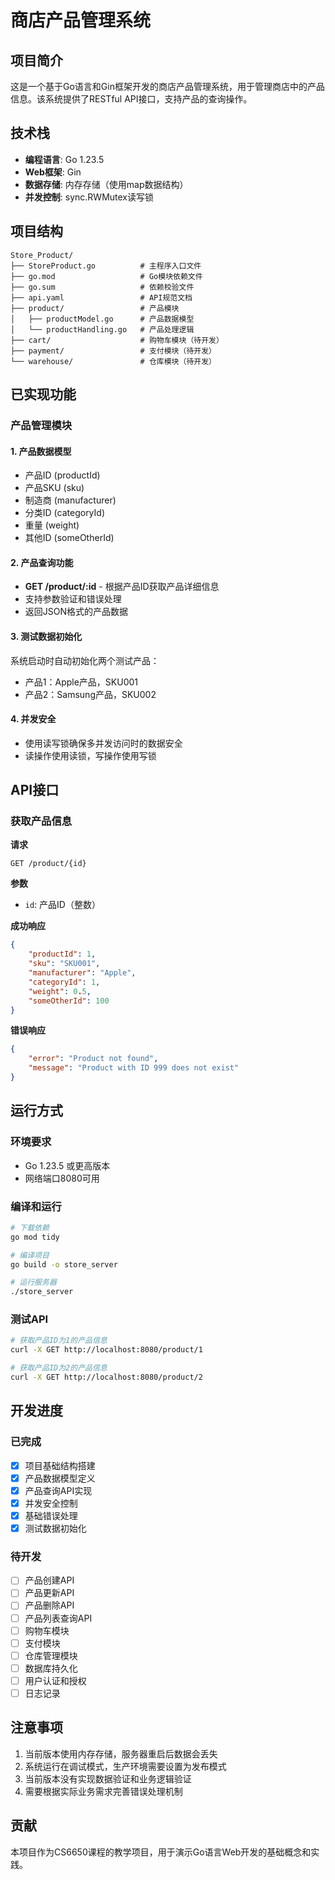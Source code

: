 # 商店产品管理系统

## 项目简介

这是一个基于Go语言和Gin框架开发的商店产品管理系统，用于管理商店中的产品信息。该系统提供了RESTful API接口，支持产品的查询操作。

## 技术栈

- **编程语言**: Go 1.23.5
- **Web框架**: Gin
- **数据存储**: 内存存储（使用map数据结构）
- **并发控制**: sync.RWMutex读写锁

## 项目结构

```
Store_Product/
├── StoreProduct.go          # 主程序入口文件
├── go.mod                   # Go模块依赖文件
├── go.sum                   # 依赖校验文件
├── api.yaml                 # API规范文档
├── product/                 # 产品模块
│   ├── productModel.go      # 产品数据模型
│   └── productHandling.go   # 产品处理逻辑
├── cart/                    # 购物车模块（待开发）
├── payment/                 # 支付模块（待开发）
└── warehouse/               # 仓库模块（待开发）
```

## 已实现功能

### 产品管理模块

#### 1. 产品数据模型
- 产品ID (productId)
- 产品SKU (sku)
- 制造商 (manufacturer)
- 分类ID (categoryId)
- 重量 (weight)
- 其他ID (someOtherId)

#### 2. 产品查询功能
- **GET /product/:id** - 根据产品ID获取产品详细信息
- 支持参数验证和错误处理
- 返回JSON格式的产品数据

#### 3. 测试数据初始化
系统启动时自动初始化两个测试产品：
- 产品1：Apple产品，SKU001
- 产品2：Samsung产品，SKU002

#### 4. 并发安全
- 使用读写锁确保多并发访问时的数据安全
- 读操作使用读锁，写操作使用写锁

## API接口

### 获取产品信息

**请求**
```
GET /product/{id}
```

**参数**
- `id`: 产品ID（整数）

**成功响应**
```json
{
    "productId": 1,
    "sku": "SKU001",
    "manufacturer": "Apple",
    "categoryId": 1,
    "weight": 0.5,
    "someOtherId": 100
}
```

**错误响应**
```json
{
    "error": "Product not found",
    "message": "Product with ID 999 does not exist"
}
```

## 运行方式

### 环境要求
- Go 1.23.5 或更高版本
- 网络端口8080可用

### 编译和运行
```bash
# 下载依赖
go mod tidy

# 编译项目
go build -o store_server

# 运行服务器
./store_server
```

### 测试API
```bash
# 获取产品ID为1的产品信息
curl -X GET http://localhost:8080/product/1

# 获取产品ID为2的产品信息
curl -X GET http://localhost:8080/product/2
```

## 开发进度

### 已完成
- [x] 项目基础结构搭建
- [x] 产品数据模型定义
- [x] 产品查询API实现
- [x] 并发安全控制
- [x] 基础错误处理
- [x] 测试数据初始化

### 待开发
- [ ] 产品创建API
- [ ] 产品更新API
- [ ] 产品删除API
- [ ] 产品列表查询API
- [ ] 购物车模块
- [ ] 支付模块
- [ ] 仓库管理模块
- [ ] 数据库持久化
- [ ] 用户认证和授权
- [ ] 日志记录

## 注意事项

1. 当前版本使用内存存储，服务器重启后数据会丢失
2. 系统运行在调试模式，生产环境需要设置为发布模式
3. 当前版本没有实现数据验证和业务逻辑验证
4. 需要根据实际业务需求完善错误处理机制

## 贡献

本项目作为CS6650课程的教学项目，用于演示Go语言Web开发的基础概念和实践。
